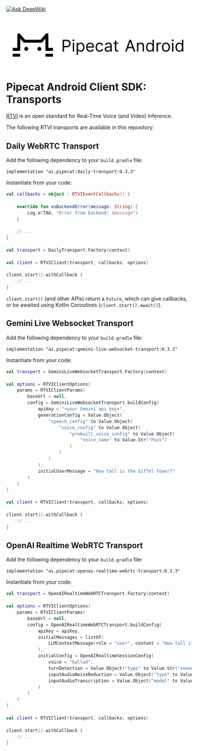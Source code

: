 [![Ask DeepWiki](https://deepwiki.com/badge.svg)](https://deepwiki.com/nischalj10/pipecat-client-android-transports)

<h1><div align="center">
 <img alt="pipecat" width="500px" height="auto" src="assets/pipecat-android.png">
</div></h1>

# Pipecat Android Client SDK: Transports

[RTVI](https://github.com/rtvi-ai/) is an open standard for Real-Time Voice (and Video) Inference.

The following RTVI transports are available in this repository:

## Daily WebRTC Transport

Add the following dependency to your `build.gradle` file:

```
implementation "ai.pipecat:daily-transport:0.3.3"
```

Instantiate from your code:

```kotlin
val callbacks = object : RTVIEventCallbacks() {

    override fun onBackendError(message: String) {
        Log.e(TAG, "Error from backend: $message")
    }

    // ...
}

val transport = DailyTransport.Factory(context)

val client = RTVIClient(transport, callbacks, options)

client.start().withCallback {
    // ...
}
```

`client.start()` (and other APIs) return a `Future`, which can give callbacks, or be awaited
using Kotlin Coroutines (`client.start().await()`).


## Gemini Live Websocket Transport

Add the following dependency to your `build.gradle` file:

```
implementation "ai.pipecat:gemini-live-websocket-transport:0.3.3"
```

Instantiate from your code:

```kotlin
val transport = GeminiLiveWebsocketTransport.Factory(context)

val options = RTVIClientOptions(
    params = RTVIClientParams(
        baseUrl = null,
        config = GeminiLiveWebsocketTransport.buildConfig(
            apiKey = "<your Gemini api key>",
            generationConfig = Value.Object(
                "speech_config" to Value.Object(
                    "voice_config" to Value.Object(
                        "prebuilt_voice_config" to Value.Object(
                            "voice_name" to Value.Str("Puck")
                        )
                    )
                )
            ),
            initialUserMessage = "How tall is the Eiffel Tower?"
        )
    )
)

val client = RTVIClient(transport, callbacks, options)

client.start().withCallback {
    // ...
}
```


## OpenAI Realtime WebRTC Transport

Add the following dependency to your `build.gradle` file:

```
implementation "ai.pipecat:openai-realtime-webrtc-transport:0.3.3"
```

Instantiate from your code:

```kotlin
val transport = OpenAIRealtimeWebRTCTransport.Factory(context)

val options = RTVIClientOptions(
    params = RTVIClientParams(
        baseUrl = null,
        config = OpenAIRealtimeWebRTCTransport.buildConfig(
            apiKey = apiKey,
            initialMessages = listOf(
                LLMContextMessage(role = "user", content = "How tall is the Eiffel Tower?")
            ),
            initialConfig = OpenAIRealtimeSessionConfig(
                voice = "ballad",
                turnDetection = Value.Object("type" to Value.Str("semantic_vad")),
                inputAudioNoiseReduction = Value.Object("type" to Value.Str("near_field")),
                inputAudioTranscription = Value.Object("model" to Value.Str("gpt-4o-transcribe"))
            )
        )
    )
)

val client = RTVIClient(transport, callbacks, options)

client.start().withCallback {
    // ...
}
```
